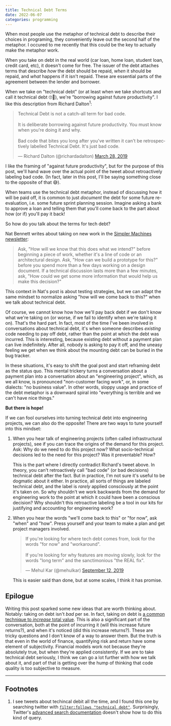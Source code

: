 ```yaml
---
title: Technical Debt Terms
date: 2022-06-07
categories: programming
---
```


When most people use the metaphor of technical debt to describe their choices in programing,
they conveniently leave out the second half of the metaphor. I occured  to me recently
that this could be the key to actually make the metaphor work.

When you take on debt in the real world (car loan, home loan, student loan, credit card, etc),
it doesn't come for free. The issuer of the debt attaches terms that describe *how* the debt
should be repaid, *when* it should be repaid, and *what* happens if it isn't repaid. These are
essential parts of the agreement between the lender and borrower.

When we take on "technical debt" (or at least when we take shortcuts and call it
technical debt 🙄🤣), we're "borrowing against future productivity". I like this description
from Richard Dalton<sup>1</sup>:

<blockquote class="twitter-tweet" data-dnt="true"><p lang="en" dir="ltr">Technical Debt is not a catch-all term for bad code.<br><br>It is deliberate borrowing against future productivity. You must know when you&#39;re doing it and why.<br><br>Bad code that bites you long after you&#39;ve written it can&#39;t be retrospectively labelled Technical Debt. It&#39;s just bad code.</p>&mdash; Richard Dalton (@richardadalton) <a href="https://twitter.com/richardadalton/status/1111366432686833664?ref_src=twsrc%5Etfw">March 28, 2019</a></blockquote> <script async src="https://platform.twitter.com/widgets.js" charset="utf-8"></script>

I like the framing of "against future productivity", but for the purpose of this post,
we'll hand wave over the actual point of the tweet about retroactively labeling
bad code. (In fact, later in this post, I'll be saying something close to the
opposite of that 😅).

When teams use the technical debt metaphor, instead of discussing how it will be
paid off, it is common to just *document* the debt for some future re-evaluation,
i.e. some future sprint planning session. Imagine asking a bank to approve a loan
and telling them that you'll come back to the part about how (or if) you'll pay it
back!

So how do you talk about the terms for tech debt?

Nat Bennett writes about taking on new work in the [Simpler Machines newsletter][3]:

> Ask, "How will we know that this does what we intend?" before beginning a piece
> of work, whether it's a line of code or an architectural design. Ask, "How can
> we build a prototype for this?" before you spend more than a few days working on
> a design document. If a technical discussion lasts more than a few minutes, ask,
> "How could we get some more information that would help us make this decision?"

This context in Nat's post is about testing strategies, but we can adapt the same
mindset to normalize asking "how will we come back to this?" when we talk about
technical debt.

Of course, we cannot know how how we'll pay back debt if we don't know what
we're taking on (or worse, if we fail to identify when we're taking it on).
That's the hard part. In fact, most of the time I've been involved in conversations
about technical debt, it's when someone describes *existing* code needing to pay off debt,
rather than the point at which the debt was incurred. This is interesting,
because existing debt without a payment plan can live indefinitely. After all,
nobody is asking to pay it off, and the uneasy feeling we get when we think about
the mounting debt can be buried in the bug tracker.

In these situations, it's easy to shift the goal post and start reframing debt
as the status quo. This mental trickery turns a conversation about a payment
plan into a conversation about an "engineering project", which, as we all know, is
pronounced "non-customer facing work", or, in some dialects: "no business value".
In other words, sloppy usage and practice of the debt metaphor is a downward spiral
into "everything is terrible and we can't have nice things."

**But there is hope!**

If we can fool ourselves into turning technical debt into engineering
projects, we can also do the opposite! There are two ways to tune yourself into this
mindset:

1. When you hear talk of engineering projects (often called infrastructural projects),
    see if you can trace the origins of the demand for this project. Ask: Why do we need
    to do this project now? What socio-technical decisions led to the need for this project?
    Was it preventable? How?

    This is the part where I directly contradict Richard's tweet above. In theory,
    you can't retroactively call "bad code" (or bad decisions) technical debt after the
    fact. But in practice, I'm not sure it's useful to be dogmatic about it either. In practice,
    all sorts of things are labeled technical debt, and the label is *rarely* applied
    consciously at the point it's taken on. So why shouldn't we work backwards from
    the demand for engineering work to the point at which it could have been a conscious
    decision? Why shouldn't this retroactive labeling be a tool in our kits for justifying
    and accounting for engineering work?

2. When you hear the words "we'll come back to this" or "for now", ask "when" and "how".
    Press yourself and your team to make a plan and get project managers involved.

    <blockquote class="twitter-tweet" data-dnt="true"><p lang="en" dir="ltr">If you&#39;re looking for where tech debt comes from, look for the words &quot;for now&quot; and &quot;workaround&quot;. <br><br>If you&#39;re looking for why features are moving slowly, look for the words &quot;long term&quot; and the sanctimonious &quot;the REAL fix&quot;.</p>&mdash; Mehul Kar (@mehulkar) <a href="https://twitter.com/mehulkar/status/1172279670894522368?ref_src=twsrc%5Etfw">September 12, 2019</a></blockquote> <script async src="https://platform.twitter.com/widgets.js" charset="utf-8"></script>

    This is easier said than done, but at some scales, I think it has promise.

## Epilogue

Writing this post sparked some new ideas that are worth thinking about.
Notably: taking on debt isn't *bad* per se. In fact, taking on debt
is [a common technique to *increase* total value][4]. This is also a significant
part of the conversation, both at the point of incurring it (will this increase
future returns?), and when it's noticed (did this increase returns?). These
are tricky questions and I don't know of a way to answer them. But the truth is
that even in the world of finance, quantifying risk and return have some element
of subjectivity. Financial models work not because they're absolutely true, but when
they're applied consistently. If we are to take technical debt seriously, I think we
can go a lot further with how we talk about it, and part of that is getting over the
hump of thinking that code quality is too subjective to measure.

---

## Footnotes

1. I see tweets about techincal debit all the time, and I found this one
    by searching twitter with [`filter:follows "technical debt"`][1]. Surprisingly,
    Twitter's [advanced search documentation][2] doesn't show how to do this
    kind of query.


[1]: https://twitter.com/search?q=filter%3Afollows%20technical%20debt&src=typed_query&f=top
[2]: https://help.twitter.com/en/using-twitter/twitter-advanced-search
[3]: https://www.simplermachines.com/test-first/
[4]: https://en.wikipedia.org/wiki/Leverage_(finance)
